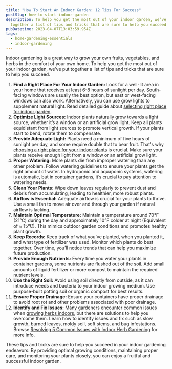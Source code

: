 ```yaml
---
title: "How To Start An Indoor Garden: 12 Tips For Success"
postSlug: how-to-start-indoor-garden
description: To help you get the most out of your indoor garden, we’ve put
  together a list of tips and tricks that are sure to help you succeed!
pubDatetime: 2023-04-07T13:03:59.954Z
tags:
  - home-gardening-essentials
  - indoor-gardening
---
```

Indoor gardening is a great way to grow your own fruits, vegetables, and herbs in the comfort of your own home. To help you get the most out of your indoor garden, we’ve put together a list of tips and tricks that are sure to help you succeed.

1. **Find a Right Place For Your Indoor Garden:** Look for a well-lit area in your home that receives at least 6-8 hours of sunlight per day. South-facing windows are usually the best option, but east or west-facing windows can also work. Alternatively, you can use grow lights to supplement natural light. Read detailed guide about [selecting right place for indoor garden](https://urbangardener.wiki/posts/planning-indoor-garden/).
2. **Optimize Light Sources:** Indoor plants naturally grow towards a light source, whether it’s a window or an artificial grow light. Keep all plants equidistant from light sources to promote vertical growth. If your plants start to bend, rotate them to compensate.
3. **Provide Adequate Light:** Plants need a minimum of five hours of sunlight per day, and some require double that to bear fruit. That's why [choosing a right place for your indoor plants](https://urbangardener.wiki/posts/where-to-grow-indoor-herbs--edibles) is crucial. Make sure your plants receive enough light from a window or an artificial grow light.[](https://urbangardener.wiki/posts/where-to-grow-indoor-herbs--edibles/)
4. **Proper Watering:** More plants die from improper watering than any other problem. Follow watering guidelines to ensure your plants get the right amount of water. In hydroponic and aquaponic systems, watering is automatic, but in container gardens, it’s crucial to pay attention to watering needs.
5. **Clean Your Plants:** Wipe down leaves regularly to prevent dust and debris from accumulating, leading to healthier, more robust plants.
6. **Airflow is Essential:** Adequate airflow is crucial for your plants to thrive. Use a small fan to move air over and through your garden if natural airflow is lacking.
7. **Maintain Optimal Temperature:** Maintain a temperature around 70°F (21°C) during the day and approximately 10°F colder at night (Equivalent of ≈ 15°C). This mimics outdoor garden conditions and promotes healthy plant growth. 
8. **Keep Records:** Keep track of what you’ve planted, when you planted it, and what type of fertilizer was used. Monitor which plants do best together. Over time, you’ll notice trends that can help you maximize future production.
9. **Provide Enough Nutrients:** Every time you water your plants in container gardens, some nutrients are flushed out of the soil. Add small amounts of liquid fertilizer or more compost to maintain the required nutrient levels.
10. **Use the Right Soil:** Avoid using soil directly from outside, as it can introduce weeds and bacteria to your indoor growing medium. Use purpose-built potting soil or organic compost for best results.
11. **Ensure Proper Drainage:** Ensure your containers have proper drainage to avoid root rot and other problems associated with poor drainage.
12. **Identify and Fix Issues:** Many gardeners encounter common issues when [growing herbs indoors](https://urbangardener.wiki/posts/how-to-grow-herbs-indoors/), but there are solutions to help you overcome them. Learn how to identify issues and fix such as slow growth, burned leaves, moldy soil, soft stems, and bug infestations. Browse [Resolving 5 Common Issues with Indoor Herb Gardening](https://urbangardener.wiki/posts/resolving-herb-garden-issues/) for more info.

These tips and tricks are sure to help you succeed in your indoor gardening endeavors. By providing optimal growing conditions, maintaining proper care, and monitoring your plants closely, you can enjoy a fruitful and successful indoor garden.
